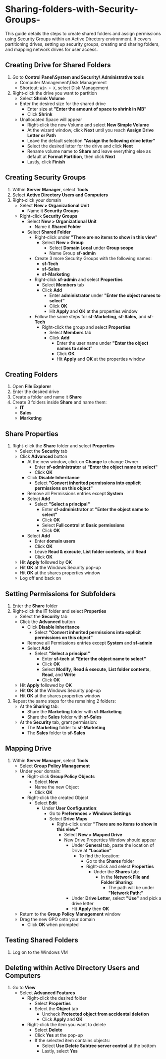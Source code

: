 # Sharing-folders-with-Security-Groups-
This guide details the steps to create shared folders and assign permissions using Security Groups within an Active Directory environment. It covers partitioning drives, setting up security groups, creating and sharing folders, and mapping network drives for user access.


## Creating Drive for Shared Folders
1. Go to **Control Panel\System and Security\ Administrative tools**
   - Computer Management\Disk Management
   - Shortcut: `Win + X`, select Disk Management
2. Right-click the drive you want to partition
   - Select **Shrink Volume**
   - Enter the desired size for the shared drive
     - Enter size at **"Enter the amount of space to shrink in MB"**
     - Click **Shrink**
   - Unallocated Space will appear
     - Right-click the new Volume and select **New Simple Volume**
     - At the wizard window, click **Next** until you reach **Assign Drive Letter or Path**
     - Leave the default selection **"Assign the following drive letter"**
     - Select the desired letter for the drive and click **Next**
     - Rename volume name to **Share** and leave everything else as default at **Format Partition**, then click **Next**
     - Lastly, click **Finish**

## Creating Security Groups
1. Within **Server Manager**, select **Tools**
2. Select **Active Directory Users and Computers**
3. Right-click your domain
   - Select **New > Organizational Unit**
     - Name it **Security Groups**
   - Right-click **Security Groups**
     - Select **New > Organizational Unit**
       - Name it **Shared Folder**
     - Select **Shared Folder**
       - Right-click under **"There are no items to show in this view"**
         - Select **New > Group**
           - Select **Domain Local** under **Group scope**
           - Name Group **sf-admin**
       - Create 3 more Security Groups with the following names: 
         - **sf-Tech**
         - **sf-Sales**
         - **sf-Marketing**
       - Right-click **sf-admin** and select **Properties**
         - Select **Members** tab
         - Click **Add**
           - Enter **administrator** under **"Enter the object names to select"**
           - Click **OK**
           - Hit **Apply** and **OK** at the properties window
       - Follow the same steps for **sf-Marketing**, **sf-Sales**, and **sf-Tech**
         - Right-click the group and select **Properties**
           - Select **Members** tab
           - Click **Add**
             - Enter the user name under **"Enter the object names to select"**
             - Click **OK**
             - Hit **Apply** and **OK** at the properties window

## Creating Folders
1. Open **File Explorer**
2. Enter the desired drive
3. Create a folder and name it **Share**
4. Create 3 folders inside **Share** and name them:
   - **IT**
   - **Sales**
   - **Marketing**

## Share Properties
1. Right-click the **Share** folder and select **Properties**
   - Select the **Security** tab
   - Click **Advanced** button
     - At the new window, click on **Change** to change Owner
       - Enter **sf-administrator** at **"Enter the object name to select"**
       - Click **OK**
     - Click **Disable Inheritance**
       - Select **"Convert inherited permissions into explicit permissions on this object"**
     - Remove all Permissions entries except **System**
     - Select **Add**
       - Select **"Select a principal"**
         - Enter **sf-administrator** at **"Enter the object name to select"**
         - Click **OK**
         - Select **Full control** at **Basic permissions**
         - Click **OK**
     - Select **Add**
       - Enter **domain users**
       - Click **OK**
       - Leave **Read & execute**, **List folder contents**, and **Read**
       - Click **OK**
   - Hit **Apply** followed by **OK**
   - Hit **OK** at the Windows Security pop-up
   - Hit **OK** at the shares properties window
   - Log off and back on

## Setting Permissions for Subfolders
1. Enter the **Share** folder
2. Right-click the **IT** folder and select **Properties**
   - Select the **Security** tab
   - Click the **Advanced** button
     - Click **Disable Inheritance**
       - Select **"Convert inherited permissions into explicit permissions on this object"**
     - Remove all Permissions entries except **System** and **sf-admin**
     - Select **Add**
       - Select **"Select a principal"**
         - Enter **sf-tech** at **"Enter the object name to select"**
         - Click **OK**
         - Select **Modify**, **Read & execute**, **List folder contents**, **Read**, and **Write**
         - Click **OK**
   - Hit **Apply** followed by **OK**
   - Hit **OK** at the Windows Security pop-up
   - Hit **OK** at the shares properties window
3. Repeat the same steps for the remaining 2 folders:
   - At the **Sharing** tab:
     - Share the **Marketing** folder with **sf-Marketing**
     - Share the **Sales** folder with **sf-Sales**
   - At the **Security** tab, grant permission:
     - The **Marketing** folder to **sf-Marketing**
     - The **Sales** folder to **sf-Sales**

## Mapping Drive
1. Within **Server Manager**, select **Tools**
   - Select **Group Policy Management**
   - Under your domain:
     - Right-click **Group Policy Objects**
       - Select **New**
       - Name the new Object
       - Click **OK**
     - Right-click the created Object
       - Select **Edit**
         - Under **User Configuration**:
           - Go to **Preferences > Windows Settings**
           - Select **Drive Maps**
             - Right-click under **"There are no items to show in this view"**
               - Select **New > Mapped Drive**
               - New Drive Properties Window should appear
                 - Under **General** tab, paste the location of Drive at **"Location"**
                   - To find the location:
                     - Go to the **Shares** folder
                     - Right-click and select **Properties**
                       - Under the **Shares** tab:
                         - In the **Network File and Folder Sharing**:
                           - The path will be under **"Network Path:"**
                 - Under **Drive Letter**, select **"Use"** and pick a drive letter
                 - Hit **Apply** then **OK**
   - Return to the **Group Policy Management** window
   - Drag the new GPO onto your domain
     - Click **OK** when prompted

## Testing Shared Folders
1. Log on to the Windows VM

## Deleting within Active Directory Users and Computers
1. Go to **View**
   - Select **Advanced Features**
     - Right-click the desired folder
       - Select **Properties**
       - Select the **Object** tab
         - Uncheck **Protected object from accidental deletion**
         - Click **Apply** and **OK**
     - Right-click the item you want to delete
       - Select **Delete**
       - Click **Yes** at the pop-up
       - If the selected item contains objects:
         - Select **Use Delete Subtree server control** at the bottom
         - Lastly, select **Yes**
